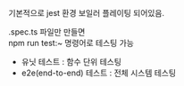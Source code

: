 기본적으로 jest 환경 보일러 플레이팅 되어있음.

.spec.ts 파일만 만들면  
npm run test:~ 명령어로 테스팅 가능

- 유닛 테스트 : 함수 단위 테스팅
- e2e(end-to-end) 테스트 : 전체 시스템 테스팅
